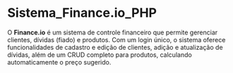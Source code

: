# Sistema_Finance.io_PHP
O **Finance.io** é um sistema de controle financeiro que permite gerenciar clientes, dívidas (fiado) e produtos. Com um login único, o sistema oferece funcionalidades de cadastro e edição de clientes, adição e atualização de dívidas, além de um CRUD completo para produtos, calculando automaticamente o preço sugerido.
